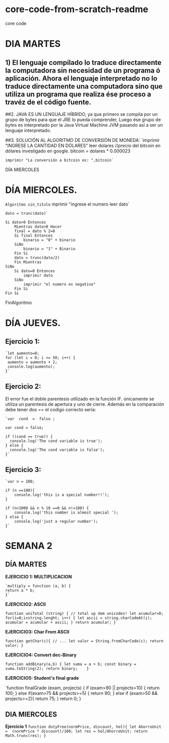 # core-code-from-scratch-readme
core code

# DIA MARTES

## 1) El lenguaje compilado  lo traduce directamente la computadora  sin necesidad de un programa ó aplicación. Ahora el lenguaje interpretado no lo traduce directamente una computadora sino que  utiliza un programa que realiza ése proceso a travéz de el código fuente.

##2.  JAVA ES UN LENGUAJE HÍBRIDO, ya que primero se compila por un grupo de bytes para que el JRE lo pueda comprender, Luego ése grupo de bytes es interpretado por la Java Virtual Machine JVM  pasando así  a ser un lenguaje interpretado.


##3. SOLUCIÓN AL ALGORITMO DE CONVERSIÓN DE MONEDA:
`imprimir "INGRESE LA CANTIDAD EN DÓLARES"
	leer dolares
	//precio del bitcoin en dólares investigado en google.
	bitcoin = dolares * 0.000023
	
	imprimir "La conversión a bitcoin es: ",bitcoin`
   DÍA MIERCOLES
   # DÍA MIERCOLES.
  `Algoritmo sin_titulo`
	mprimir "ingrese el numero
	leer dato`
	
	dato = trunc(dato)`
	
	Si dato>0 Entonces
		Mientras dato>0 Hacer
		final = dato % 2=0
		Si final Entonces
			binario = "0" + binario
		SiNo
			binario = "1" + Binario
		Fin Si
		dato = trunc(dato/2)
		Fin Mientras
	SiNo
		Si dato=0 Entonces
			imprimir dato
		SiNo
			imprimir "el numero es negativo"
		Fin Si
	Fin Si
	
FinAlgoritmo


# DÍA JUEVES.

## Ejercicio 1:

	`let aumento=0;
	for (let i = 0; i <= 50; i++) {
 	 aumento = aumento + 2;
 	 console.log(aumento);
	}`

## Ejercicio 2:

El error fue el doble parentesis utilizado en la función IF.
únicamente se utiliza un parentesis de apertura y uno de cierre. Además
en la comparación debe tener dos ==
el codigo correcto sería:

	`var  cond  =  falso ;

	var cond = false;

	if ((cond == true)) {
	  console.log('The cond variable is true');
	} else {
	  console.log('The cond variable is false');
	}`

## Ejercicio 3:

	`var n = 100;

	if (n ==100){
	    console.log('this is a special number!!');
	}

	if (n<1000 && n % 10 ==0 && n!=100) {
	    console.log('this number is almost special ');
	} else {
	    console.log('just a regular number');
	}`

# SEMANA 2 

## DÍA MARTES

**EJERCICIO 1: MULTIPLICACION**


	`multiply = function (a, b) {
  	return a * b;
	}`

**EJERCICIO2:  ASCII**

`function uniTotal (string) {
// total up dem unicodes!
  let acumular=0;
  for(i=0;i<string.lenght; i++) {
    let ascii = string.charCodeAt(i);
    acumular = acumular + ascii;
  }
  return acumular;
}`

**EJERCICIO3: Char From   ASCII**

`function getChar(c){
  // ...
  let valor = String.fromCharCode(c);
  return valor;
}`

**EJERCICIO4: Convert dec-Binary**

`function addBinary(a,b) {
  let suma = a + b;
  const binary = suma.toString(2);
  return binary;   
}`

**EJERCICIO5: Student's final grade**

`function finalGrade (exam, projects) {
  if (exam>90 || projects>10) {
    return 100;
  } else if(exam>75 && projects>=5) {
    return 90;
  } else if (exam>50 && projects>=2){
    return 75;
  }
  return 0;
}


## DIA MIERCOLES

**Ejercicio 1**
`function dutyFree(normPrice, discount, hol){
  let AhorroUnit =  (normPrice * discount)/100;
  let res = hol/AhorroUnit;
  return Math.trunc(res);
}`
